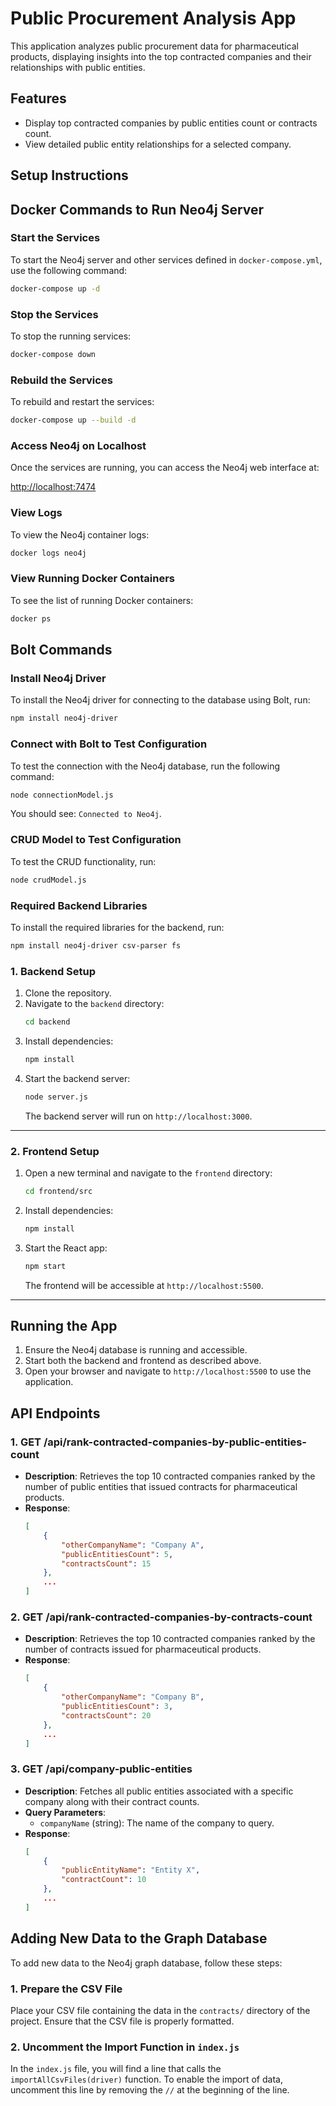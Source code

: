 # Public Procurement Analysis App

This application analyzes public procurement data for pharmaceutical products, displaying insights into the top contracted companies and their relationships with public entities.

## Features

- Display top contracted companies by public entities count or contracts count.
- View detailed public entity relationships for a selected company.

## Setup Instructions

## Docker Commands to Run Neo4j Server

### Start the Services
To start the Neo4j server and other services defined in `docker-compose.yml`, use the following command:

```bash
docker-compose up -d
```

### Stop the Services
To stop the running services:

```bash
docker-compose down
```

### Rebuild the Services
To rebuild and restart the services:

```bash
docker-compose up --build -d
```

### Access Neo4j on Localhost
Once the services are running, you can access the Neo4j web interface at:

[http://localhost:7474](http://localhost:7474)

### View Logs
To view the Neo4j container logs:

```bash
docker logs neo4j
```

### View Running Docker Containers
To see the list of running Docker containers:

```bash
docker ps
```

## Bolt Commands

### Install Neo4j Driver
To install the Neo4j driver for connecting to the database using Bolt, run:

```bash
npm install neo4j-driver
```

### Connect with Bolt to Test Configuration
To test the connection with the Neo4j database, run the following command:

```bash
node connectionModel.js
```

You should see: `Connected to Neo4j`.

### CRUD Model to Test Configuration
To test the CRUD functionality, run:

```bash
node crudModel.js
```

### Required Backend Libraries

To install the required libraries for the backend, run:

```bash
npm install neo4j-driver csv-parser fs
```

### 1. Backend Setup
1. Clone the repository.
2. Navigate to the `backend` directory:
   ```bash
   cd backend
   ```
3. Install dependencies:
   ```bash
   npm install
   ```
4. Start the backend server:
   ```bash
   node server.js
   ```
   The backend server will run on `http://localhost:3000`.

---

### 2. Frontend Setup
1. Open a new terminal and navigate to the `frontend` directory:
   ```bash
   cd frontend/src
   ```
2. Install dependencies:
   ```bash
   npm install
   ```
3. Start the React app:
   ```bash
   npm start
   ```
   The frontend will be accessible at `http://localhost:5500`.

---

## Running the App
1. Ensure the Neo4j database is running and accessible.
2. Start both the backend and frontend as described above.
3. Open your browser and navigate to `http://localhost:5500` to use the application.



## API Endpoints

### 1. **GET /api/rank-contracted-companies-by-public-entities-count**
   - **Description**: Retrieves the top 10 contracted companies ranked by the number of public entities that issued contracts for pharmaceutical products.
   - **Response**: 
     ```json
     [
         {
             "otherCompanyName": "Company A",
             "publicEntitiesCount": 5,
             "contractsCount": 15
         },
         ...
     ]
     ```

### 2. **GET /api/rank-contracted-companies-by-contracts-count**
   - **Description**: Retrieves the top 10 contracted companies ranked by the number of contracts issued for pharmaceutical products.
   - **Response**:
     ```json
     [
         {
             "otherCompanyName": "Company B",
             "publicEntitiesCount": 3,
             "contractsCount": 20
         },
         ...
     ]
     ```

### 3. **GET /api/company-public-entities**
   - **Description**: Fetches all public entities associated with a specific company along with their contract counts.
   - **Query Parameters**:
     - `companyName` (string): The name of the company to query.
   - **Response**:
     ```json
     [
         {
             "publicEntityName": "Entity X",
             "contractCount": 10
         },
         ...
     ]
     ```

<!-- ## Recommended Queries

Here are some example Cypher queries you can use to query the database:

### Query by Public Entity
```cypher
MATCH (pe:PublicEntity)-[:HAS_LEGAL_TENDER]->(c:Contract)-[:ASSOCIATED_WITH]->(oc:OtherCompany)
WHERE pe.name CONTAINS 'Unidade Local de Saúde da Região de Leiria'
RETURN pe, c, oc
LIMIT 200;
```

### Query by Contract
```cypher
MATCH (pe:PublicEntity)-[:HAS_LEGAL_TENDER]->(c:Contract)-[:ASSOCIATED_WITH]->(oc:OtherCompany)
WHERE c.cpvDesignation CONTAINS 'Produtos'
RETURN pe, c, oc
LIMIT 200;
```

### Query by Other Company
```cypher
MATCH (pe:PublicEntity)-[:HAS_LEGAL_TENDER]->(c:Contract)-[:ASSOCIATED_WITH]->(oc:OtherCompany)
WHERE oc.name CONTAINS 'Fresenius Kabi Pharma Portugal, Lda.'
RETURN pe, c, oc
LIMIT 200;
``` -->

## Adding New Data to the Graph Database

To add new data to the Neo4j graph database, follow these steps:

### 1. Prepare the CSV File
Place your CSV file containing the data in the `contracts/` directory of the project. Ensure that the CSV file is properly formatted.

### 2. Uncomment the Import Function in `index.js`
In the `index.js` file, you will find a line that calls the `importAllCsvFiles(driver)` function. To enable the import of data, uncomment this line by removing the `//` at the beginning of the line.